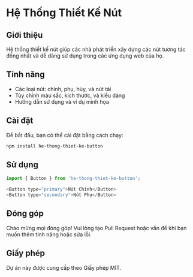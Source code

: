 # Hệ Thống Thiết Kế Nút

## Giới thiệu
Hệ thống thiết kế nút giúp các nhà phát triển xây dựng các nút tương tác đồng nhất và dễ dàng sử dụng trong các ứng dụng web của họ.

## Tính năng
- Các loại nút: chính, phụ, hủy, và nút tải
- Tùy chỉnh màu sắc, kích thước, và kiểu dáng
- Hướng dẫn sử dụng và ví dụ minh họa

## Cài đặt
Để bắt đầu, bạn có thể cài đặt bằng cách chạy:
```bash
npm install he-thong-thiet-ke-button
```

## Sử dụng
```javascript
import { Button } from 'he-thong-thiet-ke-button';

<Button type="primary">Nút Chính</Button>
<Button type="secondary">Nút Phụ</Button>
```

## Đóng góp
Chào mừng mọi đóng góp! Vui lòng tạo Pull Request hoặc vấn đề khi bạn muốn thêm tính năng hoặc sửa lỗi.

## Giấy phép
Dự án này được cung cấp theo Giấy phép MIT.
